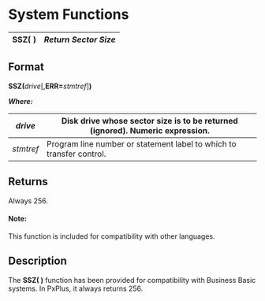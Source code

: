 # System Functions

**SSZ( )** |  **_Return Sector Size_**  
---|---  
  
##  Format

**SSZ(**_drive_[,**ERR=**_stmtref_]**)**  
  
**_Where:_**

_drive_ |  Disk drive whose sector size is to be returned (ignored). Numeric expression.  
---|---  
_stmtref_ |  Program line number or statement label to which to transfer control.  
  
##  Returns

Always 256.

#### **Note:**  
This function is included for compatibility with other languages.

##  Description

The **SSZ( )** function has been provided for compatibility with Business Basic systems. In PxPlus, it always returns 256.
